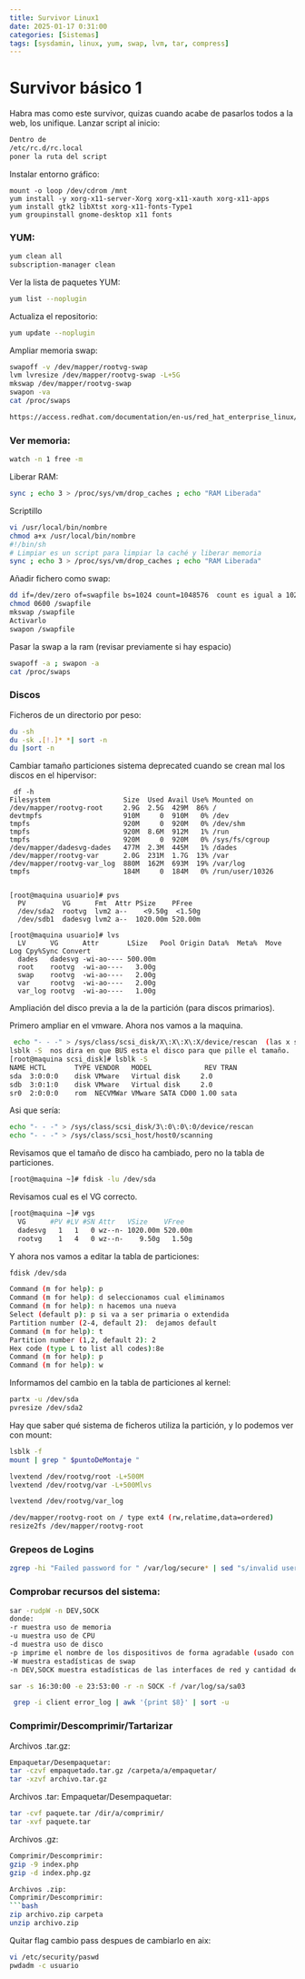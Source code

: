```yaml
---
title: Survivor Linux1
date: 2025-01-17 0:31:00
categories: [Sistemas]
tags: [sysdamin, linux, yum, swap, lvm, tar, compress]
---
```


# Survivor básico 1 
Habra mas como este survivor, quizas cuando acabe de pasarlos todos a la web, los unifique.
Lanzar script al inicio:
```bash
Dentro de
/etc/rc.d/rc.local
poner la ruta del script
```
Instalar entorno gráfico:
```
mount -o loop /dev/cdrom /mnt
yum install -y xorg-x11-server-Xorg xorg-x11-xauth xorg-x11-apps
yum install gtk2 libXtst xorg-x11-fonts-Type1
yum groupinstall gnome-desktop x11 fonts
```
### YUM:
```bash
yum clean all
subscription-manager clean
```
Ver la lista de paquetes YUM:
```bash
yum list --noplugin
```
Actualiza el repositorio:
```bash
yum update --noplugin
```
Ampliar memoria swap:
```bash
swapoff -v /dev/mapper/rootvg-swap
lvm lvresize /dev/mapper/rootvg-swap -L+5G
mkswap /dev/mapper/rootvg-swap 
swapon -va
cat /proc/swaps

https://access.redhat.com/documentation/en-us/red_hat_enterprise_linux/5/html/deployment_guide/s1-swap-adding
```
### Ver memoria:
```bash
watch -n 1 free -m
```
Liberar RAM:
```bash
sync ; echo 3 > /proc/sys/vm/drop_caches ; echo "RAM Liberada"
```
Scriptillo
```bash
vi /usr/local/bin/nombre
chmod a+x /usr/local/bin/nombre
#!/bin/sh
# Limpiar es un script para limpiar la caché y liberar memoria
sync ; echo 3 > /proc/sys/vm/drop_caches ; echo "RAM Liberada"
```

Añadir fichero como swap:
```bash
dd if=/dev/zero of=swapfile bs=1024 count=1048576  count es igual a 1024 * tamaño deseado en Megas.  1 giga es igual a 1048576 2 Gigas = 2097152
chmod 0600 /swapfile
mkswap /swapfile
Activarlo
swapon /swapfile
```
Pasar la swap a la ram (revisar previamente si hay espacio)
```bash
swapoff -a ; swapon -a
cat /proc/swaps
```
### Discos

Ficheros de un directorio por peso:
```bash
du -sh
du -sk .[!.]* *| sort -n
du |sort -n
```
Cambiar tamaño particiones sistema deprecated cuando se crean mal los discos en el hipervisor:
```
 df -h
Filesystem                  Size  Used Avail Use% Mounted on
/dev/mapper/rootvg-root     2.9G  2.5G  429M  86% /
devtmpfs                    910M     0  910M   0% /dev
tmpfs                       920M     0  920M   0% /dev/shm
tmpfs                       920M  8.6M  912M   1% /run
tmpfs                       920M     0  920M   0% /sys/fs/cgroup
/dev/mapper/dadesvg-dades   477M  2.3M  445M   1% /dades
/dev/mapper/rootvg-var      2.0G  231M  1.7G  13% /var
/dev/mapper/rootvg-var_log  880M  162M  693M  19% /var/log
tmpfs                       184M     0  184M   0% /run/user/10326


[root@maquina usuario]# pvs
  PV         VG      Fmt  Attr PSize    PFree
  /dev/sda2  rootvg  lvm2 a--    <9.50g  <1.50g
  /dev/sdb1  dadesvg lvm2 a--  1020.00m 520.00m 
  
[root@maquina usuario]# lvs
  LV      VG      Attr       LSize   Pool Origin Data%  Meta%  Move Log Cpy%Sync Convert
  dades   dadesvg -wi-ao---- 500.00m
  root    rootvg  -wi-ao----   3.00g
  swap    rootvg  -wi-ao----   2.00g
  var     rootvg  -wi-ao----   2.00g
  var_log rootvg  -wi-ao----   1.00g
```

Ampliación del disco previa a la de la partición (para discos primarios).

Primero ampliar en el vmware.
Ahora nos vamos a la maquina.
```bash
 echo "- - -" > /sys/class/scsi_disk/X\:X\:X\:X/device/rescan  (las x son el numero de bus que nos asigna)
lsblk -S  nos dira en que BUS esta el disco para que pille el tamaño.
[root@maquina scsi_disk]# lsblk -S
NAME HCTL       TYPE VENDOR   MODEL             REV TRAN
sda  3:0:0:0    disk VMware   Virtual disk     2.0
sdb  3:0:1:0    disk VMware   Virtual disk     2.0
sr0  2:0:0:0    rom  NECVMWar VMware SATA CD00 1.00 sata
```
Asi que sería:
```bash
echo "- - -" > /sys/class/scsi_disk/3\:0\:0\:0/device/rescan
echo "- - -" > /sys/class/scsi_host/host0/scanning
```

Revisamos que el tamaño de disco ha cambiado, pero no la tabla de particiones.
```bash
[root@maquina ~]# fdisk -lu /dev/sda
```

Revisamos cual es el VG correcto.
```bash
[root@maquina ~]# vgs
  VG      #PV #LV #SN Attr   VSize    VFree
  dadesvg   1   1   0 wz--n- 1020.00m 520.00m
  rootvg    1   4   0 wz--n-    9.50g   1.50g
```

Y ahora nos vamos a editar la tabla de particiones:
```bash
fdisk /dev/sda

Command (m for help): p
Command (m for help): d seleccionamos cual eliminamos
Command (m for help): n hacemos una nueva
Select (default p): p si va a ser primaria o extendida
Partition number (2-4, default 2):  dejamos default
Command (m for help): t
Partition number (1,2, default 2): 2
Hex code (type L to list all codes):8e
Command (m for help): p
Command (m for help): w
```
Informamos del cambio en la tabla de particiones al kernel:
```bash
partx -u /dev/sda
pvresize /dev/sda2
```

Hay que saber qué sistema de ficheros utiliza la partición, y lo podemos ver con mount:
```bash
lsblk -f
mount | grep " $puntoDeMontaje " 

lvextend /dev/rootvg/root -L+500M
lvextend /dev/rootvg/var -L+500Mlvs

lvextend /dev/rootvg/var_log

/dev/mapper/rootvg-root on / type ext4 (rw,relatime,data=ordered)
resize2fs /dev/mapper/rootvg-root
```

### Grepeos de Logins
```bash
zgrep -hi "Failed password for " /var/log/secure* | sed "s/invalid user //" | tr -s " " | awk '{print $11" "$9}' | sort | uniq -c | sort -rn | head -20
```

### Comprobar recursos del sistema:
```bash
sar -rudpW -n DEV,SOCK
donde:
-r muestra uso de memoria
-u muestra uso de CPU
-d muestra uso de disco
-p imprime el nombre de los dispositivos de forma agradable (usado con -d)
-W muestra estadísticas de swap
-n DEV,SOCK muestra estadísticas de las interfaces de red y cantidad de sockets utilizados.

sar -s 16:30:00 -e 23:53:00 -r -n SOCK -f /var/log/sa/sa03
```

```bash
 grep -i client error_log | awk '{print $8}' | sort -u
```

### Comprimir/Descomprimir/Tartarizar

Archivos .tar.gz:
```bash
Empaquetar/Desempaquetar:
tar -czvf empaquetado.tar.gz /carpeta/a/empaquetar/
tar -xzvf archivo.tar.gz
```
Archivos .tar:
Empaquetar/Desempaquetar:
```bash
tar -cvf paquete.tar /dir/a/comprimir/
tar -xvf paquete.tar
```

Archivos .gz:
```bash
Comprimir/Descomprimir:
gzip -9 index.php
gzip -d index.php.gz

Archivos .zip:
Comprimir/Descomprimir:
```bash
zip archivo.zip carpeta
unzip archivo.zip
```

Quitar flag cambio pass despues de cambiarlo en aix:
```bash
vi /etc/security/paswd
pwdadm -c usuario
```



